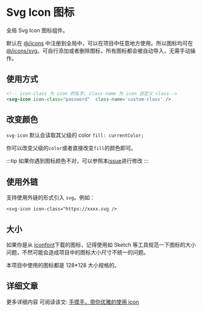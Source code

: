 # Svg Icon 图标

全局 Svg Icon 图标组件。

默认在 [@/icons](https://github.com/PanJiaChen/vue-element-admin/blob/master/src/icons/index.js#L6) 中注册到全局中，可以在项目中任意地方使用。所以图标均可在 [@/icons/svg](https://github.com/PanJiaChen/vue-element-admin/tree/master/src/icons/svg)。可自行添加或者删除图标，所有图标都会被自动导入，无需手动操作。

## 使用方式

```html
<!-- icon-class 为 icon 的名字; class-name 为 icon 自定义 class-->
<svg-icon icon-class="password"  class-name='custom-class' />
```

## 改变颜色

`svg-icon` 默认会读取其父级的 color `fill: currentColor;`

你可以改变父级的`color`或者直接改变`fill`的颜色即可。

:::tip
如果你遇到图标颜色不对，可以参照本[issue](https://github.com/PanJiaChen/vue-element-admin/issues/330)进行修改
:::

## 使用外链 <Badge text="v4.1.1+"/>

支持使用外链的形式引入 `svg`。例如：

`<svg-icon icon-class="https://xxxx.svg />`

## 大小

如果你是从 [iconfont](https://www.iconfont.cn/)下载的图标，记得使用如 Sketch 等工具规范一下图标的大小问题，不然可能会造成项目中的图标大小尺寸不统一的问题。

本项目中使用的图标都是 128\*128 大小规格的。

## 详细文章

更多详细内容 可阅读该文: [手摸手，带你优雅的使用 icon](https://juejin.im/post/59bb864b5188257e7a427c09)

